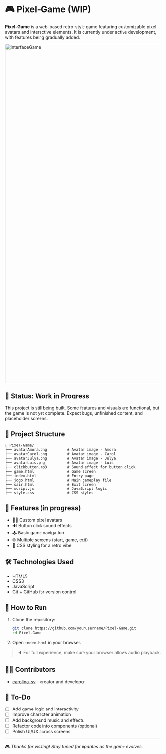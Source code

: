 # 🎮 Pixel-Game (WIP)

**Pixel-Game** is a web-based retro-style game featuring customizable pixel avatars and interactive elements. It is currently under active development, with features being gradually added.

<img width="903" height="1097" alt="interfaceGame" src="https://github.com/user-attachments/assets/41dd6d36-0e8f-4bac-9d99-b393b3a067dc" />


## 🚧 Status: Work in Progress
This project is still being built. Some features and visuals are functional, but the game is not yet complete. Expect bugs, unfinished content, and placeholder screens.

## 📁 Project Structure

```
📁 Pixel-Game/
├── avatarAmora.png         # Avatar image - Amora
├── avatarCarol.png         # Avatar image - Carol
├── avatarJulya.png         # Avatar image - Julya
├── avatarLuis.png          # Avatar image - Luis
├── clickbutton.mp3         # Sound effect for button click
├── game.html               # Game screen
├── index.html              # Entry page
├── jogo.html               # Main gameplay file
├── sair.html               # Exit screen
├── script.js               # JavaScript logic
├── style.css               # CSS styles
```

## 🎨 Features (in progress)
- 🧍‍♀️ Custom pixel avatars
- 🔊 Button click sound effects
- 🕹️ Basic game navigation
- 🌐 Multiple screens (start, game, exit)
- 💅 CSS styling for a retro vibe

## 🛠️ Technologies Used
- HTML5
- CSS3
- JavaScript
- Git + GitHub for version control

## 🚀 How to Run
1. Clone the repository:
   ```bash
   git clone https://github.com/yourusername/Pixel-Game.git
   cd Pixel-Game
   ```
2. Open `index.html` in your browser.

> 🔈 For full experience, make sure your browser allows audio playback.

## 👩‍💻 Contributors
- [carolina-sv](https://github.com/carolina-sv) – creator and developer

## 📌 To-Do
- [ ] Add game logic and interactivity
- [ ] Improve character animation
- [ ] Add background music and effects
- [ ] Refactor code into components (optional)
- [ ] Polish UI/UX across screens

---

🎮 *Thanks for visiting! Stay tuned for updates as the game evolves.*
